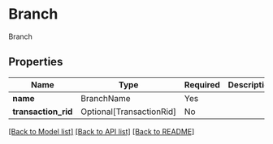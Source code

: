 # Branch

Branch

## Properties
| Name | Type | Required | Description |
| ------------ | ------------- | ------------- | ------------- |
**name** | BranchName | Yes |  |
**transaction_rid** | Optional[TransactionRid] | No |  |


[[Back to Model list]](../../README.md#documentation-for-models) [[Back to API list]](../../README.md#documentation-for-api-endpoints) [[Back to README]](../../README.md)

